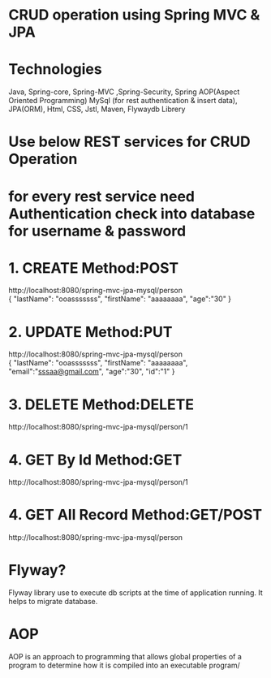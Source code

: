 # CRUD operation using Spring MVC & JPA 

# Technologies
Java, 
Spring-core, Spring-MVC ,Spring-Security, Spring AOP(Aspect Oriented Programming)
MySql (for rest authentication & insert data),
JPA(ORM),
Html, CSS, Jstl, Maven, Flywaydb Librery

# Use below REST services for CRUD Operation
# for every rest service need Authentication check into database for username & password
# 1. CREATE Method:POST 
http://localhost:8080/spring-mvc-jpa-mysql/person </br>
{
	"lastName": "ooasssssss",
	"firstName": "aaaaaaaa",
	"age":"30"
} 
# 2. UPDATE Method:PUT 
http://localhost:8080/spring-mvc-jpa-mysql/person </br>
{
	"lastName": "ooasssssss", 
	"firstName": "aaaaaaaa",
	"email":"sssaa@gmail.com",
	"age":"30",
	"id":"1"
} 
# 3. DELETE Method:DELETE 
http://localhost:8080/spring-mvc-jpa-mysql/person/1
# 4. GET By Id Method:GET
http://localhost:8080/spring-mvc-jpa-mysql/person/1
# 4. GET All Record Method:GET/POST 
http://localhost:8080/spring-mvc-jpa-mysql/person

# Flyway?
Flyway library use to execute db scripts at the time of application running. It helps to migrate database.

# AOP
AOP is an approach to programming that allows global properties of a program to determine how it is compiled into an executable program/
